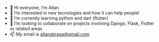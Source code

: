 - 👋 Hi everyone, I’m Allan.
- 👀 I’m interested in new tecnologies and how it can help people!
- 🌱 I’m currently learning python and dart (flutter)
- 💞️ I’m looking to collaborate on projects involving Django, Flask, Flutter or related areas
- 📫 My email is allansbraga@gmail.com

<!---
allansbraga/allansbraga is a ✨ special ✨ repository because its `README.md` (this file) appears on your GitHub profile.
You can click the Preview link to take a look at your changes.
--->
